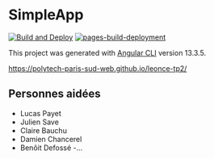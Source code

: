 # SimpleApp
[![Build and Deploy](https://github.com/Polytech-Paris-Sud-Web/leonce-tp2/actions/workflows/main.yml/badge.svg)](https://github.com/Polytech-Paris-Sud-Web/leonce-tp2/actions/workflows/main.yml) [![pages-build-deployment](https://github.com/Polytech-Paris-Sud-Web/leonce-tp2/actions/workflows/pages/pages-build-deployment/badge.svg)](https://github.com/Polytech-Paris-Sud-Web/leonce-tp2/actions/workflows/pages/pages-build-deployment)

This project was generated with [Angular CLI](https://github.com/angular/angular-cli) version 13.3.5.

<https://polytech-paris-sud-web.github.io/leonce-tp2/>

## Personnes aidées

- Lucas Payet
- Julien Save
- Claire Bauchu
- Damien Chancerel
- Benôit Defossé
-...
